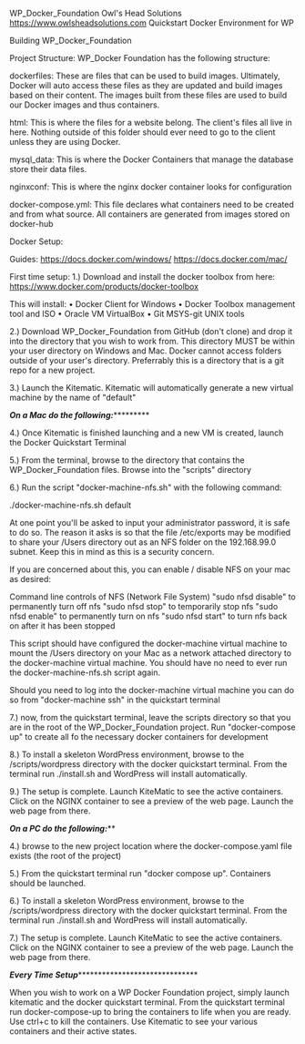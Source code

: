 WP_Docker_Foundation
Owl's Head Solutions
https://www.owlsheadsolutions.com
Quickstart Docker Environment for WP



Building WP_Docker_Foundation

Project Structure:
WP_Docker Foundation has the following structure:

dockerfiles: These are files that can be used to build images. Ultimately, Docker will auto access these files as they are updated and build images based on their content. The images built from these files are used to build our Docker images and thus containers.

html: This is where the files for a website belong. The client's files all live in here. Nothing outside of this folder should ever need to go to the client unless they are using Docker.

mysql_data: This is where the Docker Containers that manage the database store their data files.

nginxconf: This is where the nginx docker container looks for configuration

docker-compose.yml: This file declares what containers need to be created and from what source. All containers are generated from images stored on docker-hub

Docker Setup:

Guides:
https://docs.docker.com/windows/
https://docs.docker.com/mac/


First time setup:
1.) Download and install the docker toolbox from here:
https://www.docker.com/products/docker-toolbox

This will install:
• Docker Client for Windows
• Docker Toolbox management tool and ISO
• Oracle VM VirtualBox
• Git MSYS-git UNIX tools

2.) Download WP_Docker_Foundation from GitHub (don't clone) and drop it into the directory that you wish to work from. This directory
MUST be within your user directory on Windows and Mac. Docker cannot access folders outside of your user's directory.
Preferrably this is a directory that is a git repo for a new project.

3.) Launch the Kitematic. Kitematic will automatically generate a new virtual machine by the name of "default"

***************************On a Mac do the following:************************************

4.) Once Kitematic is finished launching and a new VM is created, launch the Docker Quickstart Terminal

5.) From the terminal, browse to the directory that contains the WP_Docker_Foundation files. Browse into the "scripts" directory

6.) Run the script "docker-machine-nfs.sh" with the following command:

./docker-machine-nfs.sh default

At one point you'll be asked to input your administrator password, it is safe to do so. The reason it asks is so that
the file /etc/exports may be modified to share your /Users directory out as an NFS folder on the 192.168.99.0 subnet.
Keep this in mind as this is a security concern.

If you are concerned about this, you can enable / disable NFS on your mac as desired:

Command line controls of NFS (Network File System)
"sudo nfsd disable" to permanently turn off nfs
"sudo nfsd stop" to temporarily stop nfs
"sudo nfsd enable" to permanently turn on nfs
"sudo nfsd start" to turn nfs back on after it has been stopped

This script should have configured the docker-machine virtual machine to mount the /Users directory on your Mac as a
network attached directory to the docker-machine virtual machine. You should have no need to ever run the docker-machine-nfs.sh script
again.

Should you need to log into the docker-machine virtual machine you can do so from "docker-machine ssh" in the quickstart terminal

7.) now, from the quickstart terminal, leave the scripts directory so that you are in the root of the WP_Docker_Foundation project. Run
"docker-compose up" to create all fo the necessary docker containers for development

8.) To install a skeleton WordPress environment, browse to the /scripts/wordpress directory with the docker quickstart terminal. From the
terminal run ./install.sh and WordPress will install automatically.

9.) The setup is complete. Launch KiteMatic to see the active containers. Click on the NGINX container to see a preview of the web page. Launch the web page from there.

*******************************************On a PC do the following:*********************************************

4.) browse to the new project location where the docker-compose.yaml file exists (the root of the project)

5.) From the quickstart terminal run "docker compose up". Containers should be launched.

6.) To install a skeleton WordPress environment, browse to the /scripts/wordpress directory with the docker quickstart terminal. From the
    terminal run ./install.sh and WordPress will install automatically.

7.) The setup is complete. Launch KiteMatic to see the active containers. Click on the NGINX container to see a preview of the web page. Launch the web page from there.

***************************Every Time Setup*********************************************************

When you wish to work on a WP Docker Foundation project, simply launch kitematic and the docker quickstart terminal.
From the quickstart terminal run docker-compose-up to bring the containers to life when you are ready. Use ctrl+c to kill the containers.
Use Kitematic to see your various containers and their active states.



